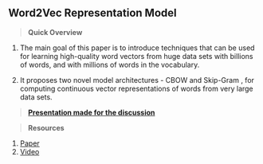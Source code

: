 ﻿


## **Word2Vec Representation Model**

> **Quick Overview**
     

 1. The main goal of this paper is to introduce techniques that can be
   used for learning high-quality word vectors from huge data sets with
   billions of words, and with millions of words in the vocabulary.​
       
 2. It proposes two novel model architectures - CBOW and Skip-Gram ,   for computing continuous vector representations of words from very   large data sets.​

   
 
> [**Presentation made for the discussion**](https://drive.google.com/file/d/1Hwi-Iy1tgr-N3zHoRFh0pLE5PN6cuk3s/view?usp=sharing)


> **Resources**
> 

 1. [Paper](https://arxiv.org/abs/1301.3781)
 2. [Video](https://www.youtube.com/watch?v=ERibwqs9p38)

